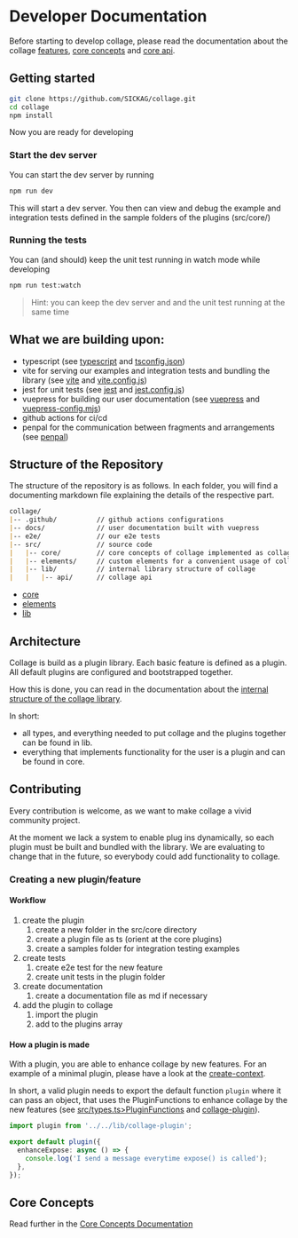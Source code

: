 # Developer Documentation

Before starting to develop collage, please read the documentation about the collage [features](../docs/docs/features.md), [core concepts](../docs/docs/concepts.md) and [core api](../docs/docs/core-api.md).

## Getting started

```bash
git clone https://github.com/SICKAG/collage.git
cd collage
npm install
```

Now you are ready for developing

### Start the dev server

You can start the dev server by running

```bash
npm run dev
```

This will start a dev server. You then can view and debug the example and integration tests defined in the sample folders of the plugins (src/core/)

### Running the tests

You can (and should) keep the unit test running in watch mode while developing

```bash
npm run test:watch
```

> Hint: you can keep the dev server and and the unit test running at the same time

## What we are building upon:

- typescript (see [typescript](https://www.typescriptlang.org/) and [tsconfig.json](../tsconfig.json))
- vite for serving our examples and integration tests and bundling the library (see [vite](https://vitejs.dev) and [vite.config.js](../vite.config.js))
- jest for unit tests (see [jest](https://jestjs.io) and [jest.config.js](../jest.config.js))
- vuepress for building our user documentation (see [vuepress](https://vuepress) and [vuepress-config.mjs](../docs/vuepress-config.mjs))
- github actions for ci/cd
- penpal for the communication between fragments and arrangements (see [penpal](https://github.com/Aaronius/penpal#readme))

## Structure of the Repository

The structure of the repository is as follows.
In each folder, you will find a documenting markdown file explaining the details of the respective part.

```md
collage/
|-- .github/          // github actions configurations
|-- docs/             // user documentation built with vuepress
|-- e2e/              // our e2e tests
|-- src/              // source code
|   |-- core/         // core concepts of collage implemented as collage plugins
|   |-- elements/     // custom elements for a convenient usage of collage
|   |-- lib/          // internal library structure of collage
|   |   |-- api/      // collage api 

```

- [core](./core/CORE_CONCEPTS.md)
- [elements](./elements/README.md)
- [lib](./lib/README.md)

## Architecture

Collage is build as a plugin library. Each basic feature is defined as a plugin. All default plugins are configured and bootstrapped together.

How this is done, you can read in the documentation about the [internal structure of the collage library](./lib/README.md).

In short:

- all types, and everything needed to put collage and the plugins together can be found in lib.
- everything that implements functionality for the user is a plugin and can be found in core.

## Contributing

Every contribution is welcome, as we want to make collage a vivid community project.

At the moment we lack a system to enable plug ins dynamically, so each plugin must be built and bundled with the library. We are evaluating to change that in the future, so everybody could add functionality to collage.

### Creating a new plugin/feature

#### Workflow

1. create the plugin
   1. create a new folder in the src/core directory
   1. create a plugin file as ts (orient at the core plugins)
   1. create a samples folder for integration testing examples
1. create tests
   1. create e2e test for the new feature
   1. create unit tests in the plugin folder
1. create documentation
   1. create a documentation file as md if necessary
1. add the plugin to collage
   1. import the plugin
   1. add to the plugins array

#### How a plugin is made

With a plugin, you are able to enhance collage by new features.
For an example of a minimal plugin, please have a look at the [create-context](./core/create-context/create-context.ts).

In short, a valid plugin needs to export the default function `plugin` where it can pass an object, that uses the PluginFunctions to enhance collage by the new features (see [src/types.ts>PluginFunctions](./types.ts) and [collage-plugin](./lib/collage-plugin.ts)).

```ts
import plugin from '../../lib/collage-plugin';

export default plugin({
  enhanceExpose: async () => {
    console.log('I send a message everytime expose() is called');
  },
});
```

## Core Concepts

Read further in the [Core Concepts Documentation](./core/CORE_CONCEPTS.md)